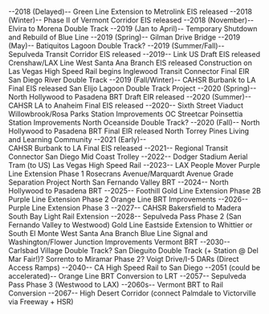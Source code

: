 --2018 (Delayed)--
	Green Line Extension to Metrolink EIS released
--2018 (Winter)--
	Phase II of Vermont Corridor EIS released
--2018 (November)--
	Elvira to Morena Double Track
--2019 (Jan to April)--
	Temporary Shutdown and Rebuild of Blue Line
--2019 (Spring)--
	Gilman Drive Bridge
--2019 (May)--
	Batiquitos Lagoon Double Track?
--2019 (Summer/Fall)--
	Sepulveda Transit Corridor EIS released
--2019--
	Link US Draft EIS released
	Crenshaw/LAX Line
	West Santa Ana Branch EIS released
	Construction on Las Vegas High Speed Rail begins
	Inglewood Transit Connector Final EIR
	San Diego River Double Track
--2019 (Fall/Winter)--
	CAHSR Burbank to LA Final EIS released
	San Elijo Lagoon Double Track Project
--2020 (Spring)--
	North Hollywood to Pasadena BRT Draft EIR released
--2020 (Summer)--
	CAHSR LA to Anaheim Final EIS released
--2020--
	Sixth Street Viaduct
	Willowbrook/Rosa Parks Station Improvements
	OC Streetcar
	Poinsettia Station Improvements
	North Oceanside Double Track?
--2020 (Fall)--
	North Hollywood to Pasadena BRT Final EIR released
	North Torrey Pines Living and Learning Community
--2021 (Early)--	
	CAHSR Burbank to LA Final EIS released
--2021--
	Regional Transit Connector
	San Diego Mid Coast Trolley
--2022--
	Dodger Stadium Aerial Tram (to US)
	Las Vegas High Speed Rail
--2023--
	LAX People Mover
	Purple Line Extension Phase 1
	Rosecrans Avenue/Marquardt Avenue Grade Separation Project
	North San Fernando Valley BRT
--2024--
	North Hollywood to Pasadena BRT
--2025--
	Foothill Gold Line Extension Phase 2B
	Purple Line Extension Phase 2
	Orange Line BRT Improvements
--2026--
	Purple Line Extension Phase 3
--2027--
	CAHSR Bakersfield to Madera
	South Bay Light Rail Extension
--2028--
	Sepulveda Pass Phase 2 (San Fernando Valley to Westwood)
	Gold Line Eastside Extension to Whittier or South El Monte
	West Santa Ana Branch
	Blue Line Signal and Washington/Flower Junction Improvements
	Vermont BRT
--2030--
	Carlsbad Village Double Track?
	San Dieguito Double Track (+ Station @ Del Mar Fair!)?
	Sorrento to Miramar Phase 2?
	Voigt Drive/I-5 DARs (Direct Access Ramps)
--2040--
	CA High Speed Rail to San Diego
--2051 (could be accelerated)--
	Orange Line BRT Conversion to LRT
--2057--
	Sepulveda Pass Phase 3 (Westwood to LAX)
--2060s--
	Vermont BRT to Rail Conversion
--2067--
	High Desert Corridor (connect Palmdale to Victorville via Freeway + HSR)
